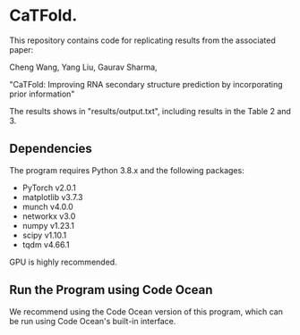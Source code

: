 # CaTFold.

This repository contains code for replicating results from the associated paper:

Cheng Wang, Yang Liu, Gaurav Sharma,

"CaTFold: Improving RNA secondary structure prediction by incorporating prior information"

The results shows in "results/output.txt", including results in the Table 2 and 3.

## Dependencies

The program requires Python 3.8.x and the following packages:

* PyTorch v2.0.1
* matplotlib v3.7.3
* munch v4.0.0
* networkx v3.0
* numpy v1.23.1
* scipy v1.10.1
* tqdm v4.66.1

GPU is highly recommended.

## Run the Program using Code Ocean

We recommend using the Code Ocean version of this program, which can be run using Code Ocean's built-in interface.
